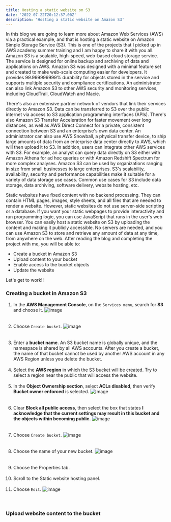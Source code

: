 ```yaml
---
title: Hosting a static website on S3
date: '2022-07-22T20:12:37.00Z'
description: 'Hosting a static website on Amazon S3'
---
```



In this blog we are going to learn more about Amazon Web Services (AWS) via a practical example, and that is hosting a static website on Amazon Simple Storage Service (S3). This is one of the projects that I picked up in AWS academy summer training and I am happy to share it with you all. Amazon S3 is a scalable, high-speed, web-based cloud storage service. The service is designed for online backup and archiving of data and applications on AWS. Amazon S3 was designed with a minimal feature set and created to make web-scale computing easier for developers. It provides 99.999999999% durability for objects stored in the service and supports multiple security and compliance certifications. An administrator can also link Amazon S3 to other AWS security and monitoring services, including CloudTrail, CloudWatch and Macie. 

There's also an extensive partner network of vendors that link their services directly to Amazon S3. Data can be transferred to S3 over the public internet via access to S3 application programming interfaces (APIs). There's also Amazon S3 Transfer Acceleration for faster movement over long distances, as well as AWS Direct Connect for a private, consistent connection between S3 and an enterprise's own data center. An administrator can also use AWS Snowball, a physical transfer device, to ship large amounts of data from an enterprise data center directly to AWS, which will then upload it to S3. In addition, users can integrate other AWS services with S3. For example, an analyst can query data directly on S3 either with Amazon Athena for ad hoc queries or with Amazon Redshift Spectrum for more complex analyses. Amazon S3 can be used by organizations ranging in size from small businesses to large enterprises. S3's scalability, availability, security and performance capabilities make it suitable for a variety of data storage use cases. Common use cases for S3 include data storage, data archiving, software delivery, website hosting, etc.

Static websites have fixed content with no backend processing. They can contain HTML pages, images, style sheets, and all files that are needed to render a website. However, static websites do not use server-side scripting or a database. If you want your static webpages to provide interactivity and run programming logic, you can use JavaScript that runs in the user's web browser. You can easily host a static website on S3 by uploading the content and making it publicly accessible. No servers are needed, and you can use Amazon S3 to store and retrieve any amount of data at any time, from anywhere on the web. After reading the blog and completing the project with me, you will be able to:

- Create a bucket in Amazon S3
- Upload content to your bucket
- Enable access to the bucket objects
- Update the website

Let's get to work!!


### Creating a bucket in Amazon S3

1. In the **AWS Management Console**, on the `Services menu`, search for **S3** and choose it. ![image](https://user-images.githubusercontent.com/37503046/191600610-36202a4f-2d7f-4d98-a4e0-bb20f627ed74.png) <br/> <br/> <br/>
2. Choose `Create bucket`. ![image](https://user-images.githubusercontent.com/37503046/191602096-ed14f6c6-2f6f-44f2-8b26-8bd094282a4a.png) <br/> <br/> <br/>
3. Enter a **bucket name**. An S3 bucket name is globally unique, and the namespace is shared by all AWS accounts. After you create a bucket, the name of that bucket cannot be used by another AWS account in any AWS Region unless you delete the bucket. <br/> <br/>
4. Select the **AWS region** in which the S3 bucket will be created. Try to select a region near the public that will access the website. <br/> <br/>
5. In the **Object Ownership section**, select **ACLs disabled**, then verify **Bucket owner enforced** is selected. ![image](https://user-images.githubusercontent.com/37503046/191602321-3d1285b5-bc5e-4bb3-8e1a-1dedadc2c7e7.png) <br/> <br/> <br/>
6. Clear **Block all public access**, then select the box that states **I acknowledge that the current settings may result in this bucket and the objects within becoming public.** ![image](https://user-images.githubusercontent.com/37503046/191602531-a9c76751-8e49-48b9-9678-d6f4ea22b247.png) <br/> <br/> <br/>
7. Choose `Create bucket`. ![image](https://user-images.githubusercontent.com/37503046/191602666-edbc6535-304f-460d-af67-3af706648682.png) <br/> <br/> <br/>
8. Choose the name of your new bucket. ![image](https://user-images.githubusercontent.com/37503046/191980151-64d75e40-be68-4808-857e-83cd677d933a.png) <br/> <br/> <br/>
9. Choose the  Properties tab. <br/> <br/>
10. Scroll to the Static website hosting panel. <br/> <br/>
11. Choose `Edit`. ![image](https://user-images.githubusercontent.com/37503046/191981554-4f1fb8ad-7288-4ebe-82aa-dccaee3e7a7f.png) <br/> <br/> <br/>



### Upload website content to the bucket


